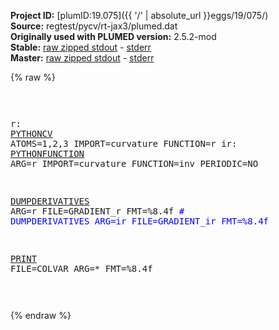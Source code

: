 **Project ID:** [plumID:19.075]({{ '/' | absolute_url }}eggs/19/075/)  
**Source:** regtest/pycv/rt-jax3/plumed.dat  
**Originally used with PLUMED version:** 2.5.2-mod  
**Stable:** [raw zipped stdout](plumed.dat.plumed.stdout.txt.zip) - [stderr](plumed.dat.plumed.stderr)  
**Master:** [raw zipped stdout](plumed.dat.plumed_master.stdout.txt.zip) - [stderr](plumed.dat.plumed_master.stderr)  

{% raw %}<pre>

r:  <a href="https://plumed.github.io/doc-master/user-doc/html/_p_y_t_h_o_n_c_v.html">PYTHONCV</a> ATOMS=1,2,3 IMPORT=curvature FUNCTION=r
ir: <a href="https://plumed.github.io/doc-master/user-doc/html/_p_y_t_h_o_n_f_u_n_c_t_i_o_n.html">PYTHONFUNCTION</a> ARG=r IMPORT=curvature FUNCTION=inv  PERIODIC=NO


<a href="https://plumed.github.io/doc-master/user-doc/html/_d_u_m_p_d_e_r_i_v_a_t_i_v_e_s.html">DUMPDERIVATIVES</a> ARG=r  FILE=GRADIENT_r  FMT=%8.4f
<span style="color:blue"># DUMPDERIVATIVES ARG=ir FILE=GRADIENT_ir FMT=%8.4f</span>

<a href="https://plumed.github.io/doc-master/user-doc/html/_p_r_i_n_t.html">PRINT</a> FILE=COLVAR ARG=* FMT=%8.4f



</pre>{% endraw %}
